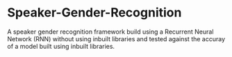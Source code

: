 # Speaker-Gender-Recognition

A speaker gender recognition framework build using a Recurrent Neural Network (RNN) without using inbuilt libraries and tested against the accuray of 
a model built using inbuilt libraries.
